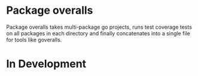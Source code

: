 Package overalls
================

Package overalls takes multi-package go projects, runs test coverage tests on all packages in each directory and finally concatenates into a single file for tools like goveralls.


# In Development
